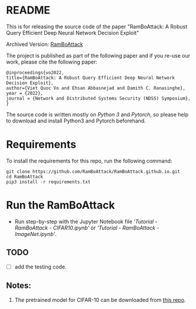
# README 

This is for releasing the source code of the paper "RamBoAttack: A Robust Query Efficient Deep Neural Network Decision Exploit" 

Archived Version: [RamBoAttack](https://arxiv.org/abs/2112.05282)

The project is published as part of the following paper and if you re-use our work, please cite the following paper:


```
@inproceedings{vo2022,
title={RamBoAttack: A Robust Query Efficient Deep Neural Network Decision Exploit},
author={Viet Quoc Vo and Ehsan Abbasnejad and Damith C. Ranasinghe},
year = {2022},
journal = {Network and Distributed Systems Security (NDSS) Symposium},
}
```

The source code is written mostly on *Python 3* and *Pytorch*, so please help to download and install Python3 and Pytorch beforehand.

# Requirements

To install the requirements for this repo, run the following command: 
```
git clone https://github.com/RamBoAttack/RamBoAttack.github.io.git
cd RamBoAttack
pip3 install -r requirements.txt
```

# Run the RamBoAttack

- Run step-by-step with the Jupyter Notebook file *'Tutorial - RamBoAttack - CIFAR10.ipynb'* or *'Tutorial - RamBoAttack - ImageNet.ipynb'*. 
  
## TODO 
- [ ] add the testing code.

## Notes:
1. The pretrained model for CIFAR-10 can be downloaded from [this repo](https://github.com/cmhcbb/attackbox).
